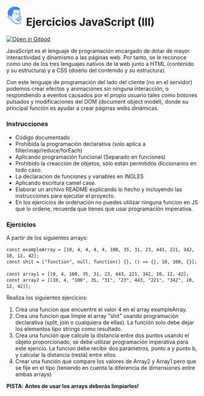 # <img src="https://github.com/jesus-cano-ortega/js-introduction-exercises/blob/main/assets/resources/img/face.png" width="45" alt="Personal Logo"> Ejercicios JavaScript (III)

[![Open in Gitpod](https://gitpod.io/button/open-in-gitpod.svg)](https://gitpod.io#https://github.com/4GeeksAcademy/html-hello.git)

JavaScript es el lenguaje de programación encargado de dotar de mayor interactividad y dinamismo a las páginas web. Por tanto, se le reconoce como uno de los tres lenguajes nativos de la web junto a HTML (contenido y su estructura) y a CSS (diseño del contenido y su estructura). 

Con este lenguaje de programación del lado del cliente (no en el servidor) podemos crear efectos y animaciones sin ninguna interacción, o respondiendo a eventos causados por el propio usuario tales como botones pulsados y modificaciones del DOM (document object model), donde su principal función es ayudar a crear páginas webs dinámicas.

### Instrucciones 

- Código documentado
- Prohibida la programación declarativa (solo aplica a filter/map/reduce/forEach)
- Aplicando programación funcional (Separado en funciones)
- Prohibido la creacción de objetos, solo están permitidos diccionarios en todo caso.
- La declaracion de funciones y variables en INGLES
- Aplicando escritura camel case.
- Elaborar un archivo README explicando lo hecho y incluyendo las instrucciones para ejecutar el proyecto.
- En los ejercicios de ordenación no puedes utilizar ninguna funcion en JS que lo ordene, recuerda que tienes que usar programación imperativa.

### Ejercicios

A partir de los siguientes arrays:

``` 
const exampleArray = [10, 4, 4, 4, 4, 100, 35, 31, 23, 443, 221, 342, 10, 12, 42];
const shit = ["function", null, function() {}, () => {}, 10, 100, {}];

const array1 = [10, 4, 100, 35, 31, 23, 443, 221, 342, 10, 12, 42];
const array2 = [[10, 4, "100", 35, "31", "23", 443, "221", "342", 10, 12, 42]]; 

```

Realiza los siguientes ejercicios:

1. Crea una funcion que encuentre el valor 4 en el array exampleArray.
2. Crea una funcion que limpie el array "shit" usando programación declarativa (split, join o cualquiera de ellas). La función solo debe dejar los elementos tipo strings como resultado.
3. Crea una función que calcule la distancia entre dos puntos usando el objeto proporcionado, se debe utilizar programación imperativa para este ejericio. La funcion debe recibir dos parámetros, punto a y punto b, y calcular la distancia (resta) entre ellos.
4. Crear una función que compare los valores de Array2 y Array1 pero que se fije en el tipo (teniendo en cuenta la diferencia de dimensiones entre ambas arrays)

**PISTA: Antes de usar los arrays deberás limpiarlos!**